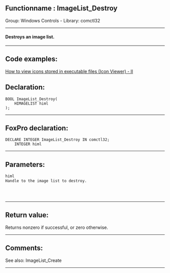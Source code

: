 <link rel="stylesheet" type="text/css" href="../../css/win32api.css">  
<link rel="stylesheet" href="https://cdnjs.cloudflare.com/ajax/libs/font-awesome/4.7.0/css/font-awesome.min.css">

## Functionname : ImageList_Destroy
Group: Windows Controls - Library: comctl32    
***  


#### Destroys an image list.
***  


## Code examples:
[How to view icons stored in executable files (Icon Viewer) - II](../../samples/sample_019.md)  

## Declaration:
```foxpro  
BOOL ImageList_Destroy(
	HIMAGELIST himl
);  
```  
***  


## FoxPro declaration:
```foxpro  
DECLARE INTEGER ImageList_Destroy IN comctl32;
	INTEGER himl  
```  
***  


## Parameters:
```txt  
himl
Handle to the image list to destroy.


  
```  
***  


## Return value:
Returns nonzero if successful, or zero otherwise. 
  
***  


## Comments:
See also: ImageList_Create   
  
***  

